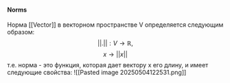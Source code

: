 #### Norms
Норма [[Vector]] в векторном пространстве V определяется следующим образом:
$$
||.||:V\rightarrow\mathbb{R},
$$$$
x\rightarrow ||x||
$$
т.е. норма - это функция, которая дает вектору x его длину, и имеет следующие свойства:
![[Pasted image 20250504122531.png]]
